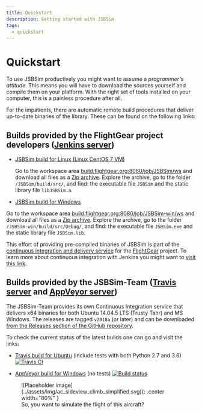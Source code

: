 ```yaml
---
title: Quickstart
description: Getting started with JSBSim.
tags:
  - quickstart
---
```


# Quickstart

To use JSBSim productively you might want to assume a *programmer's attitude*. This means you will have to download the sources yourself and compile them on your platform. With the right set of tools installed on your computer, this is a painless procedure after all.

For the impatients, there are automatic remote build procedures that deliver up-to-date binaries of the library. These can be found on the following links:

## Builds provided by the FlightGear project developers ([Jenkins server](https://jenkins.io/))

- [JSBSim build for Linux (Linux CentOS 7 VM)](http://build.flightgear.org:8080/job/JSBsim)

  Go to the workspace area [build.flightgear.org:8080/job/JSBSim/ws](http://build.flightgear.org:8080/job/JSBSim/ws/) and download all files as a [Zip archive](http://build.flightgear.org:8080/job/JSBSim/ws/*zip*/JSBsim.zip). Explore the archive, go to the folder `/JSBSim/build/src/`, and find: the executable file `JSBSim` and the static library file `libJSBSim.a`.

- [JSBSim build for Windows](http://build.flightgear.org:8080/job/JSBsim-win)

Go to the workspace area [build.flightgear.org:8080/job/JSBSim-win/ws](http://build.flightgear.org:8080/job/JSBSim-win/ws/) and download all files as a [Zip archive](http://build.flightgear.org:8080/job/JSBSim-win/ws/*zip*/JSBSim-win.zip). Explore the archive, go to the folder `/JSBSim-win/build/src/Debug/`, and find: the executable file `JSBSim.exe` and the static library file `JSBSim.lib`.

This effort of providing pre-compiled binaries of JSBSim is part of the [continuous integration and delivery service](http://build.flightgear.org:8080/) for the [FlightGear](https://www.flightgear.org/) project. To learn more about continuous integration with Jenkins you might want to [visit this link](https://wiki.jenkins.io/display/JENKINS/Meet+Jenkins).

## Builds provided by the JSBSim-Team ([Travis server](https://travis-ci.org/) and [AppVeyor server](https://www.appveyor.com/))

The JSBSim-Team provides its own Continuous Integration service that delivers x64 binaries for both Ubuntu 14.04.5 LTS (Trusty Tahr) and MS Windows. The releases are tagged `v2018a` (or later) and can be downloaded [from the Releases section of the GitHub repository](https://github.com/JSBSim-Team/jsbsim/releases).

To check the current status of the latest builds one can go and visit the links:

- [Travis build for Ubuntu](https://travis-ci.org/JSBSim-Team/jsbsim) (include tests with both Python 2.7 and 3.6) [![Travis CI](https://travis-ci.org/JSBSim-Team/jsbsim.svg?branch=master)](https://travis-ci.org/JSBSim-Team/jsbsim)

- [AppVeyor build for Windows](https://ci.appveyor.com/project/agodemar/jsbsim/branch/master) (no tests) [![Build status](https://ci.appveyor.com/api/projects/status/89wkiqja63kc6h2v/branch/master?svg=true)](https://ci.appveyor.com/project/agodemar/jsbsim/branch/master)

<figure markdown>
  ![Placeholder image](../assets/img/ac_sideview_climb_simplified.svg){: .center width="80%" }
  <figcaption>
	So, you want to simulate the flight of this aircraft?
  </figcaption>
</figure>
